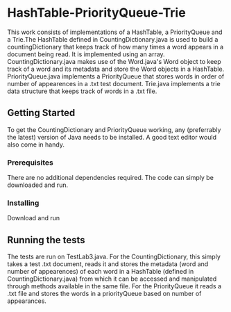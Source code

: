 # HashTable-PriorityQueue-Trie
This work consists of implementations of a HashTable, a PriorityQueue and a Trie.The HashTable defined in CountingDictionary.java is used
to build a countingDictionary that keeps track of how many times a word appears in a document being read. It is implemented using 
an array. CountingDictionary.java makes use of the Word.java's Word object to keep track of a word and its metadata and store the 
Word objects in a HashTable.
PriorityQueue.java implements a PriorityQueue that stores words in order of number of appearences in a .txt test document.
Trie.java implements a trie data structure that keeps track of words in a .txt file.
## Getting Started
To get the CountingDictionary and PriorityQueue working, any (preferrably the latest) version of Java needs to be installed. A
good text editor would also come in handy.

### Prerequisites
There are no additional dependencies required. The code can simply be downloaded and run.
### Installing
Download and run
## Running the tests
The tests are run on TestLab3.java. For the CountingDictionary, this simply takes a test .txt document, reads it
and stores the metadata (word and number of appearences) of each word in a HashTable (defined in CountingDictionary.java) from 
which it can be accessed and manipulated through methods available in the same file.
For the PriorityQueue it reads a .txt file and stores the words in a priorityQueue based on number of appearances.

